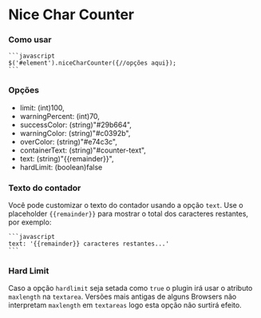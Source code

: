 # Nice Char Counter

### Como usar

    ```javascript
    $('#element').niceCharCounter({//opções aqui});
    ```

### Opções
* limit: (int)100,
* warningPercent: (int)70,
* successColor: (string)"#29b664",
* warningColor: (string)"#c0392b",
* overColor: (string)"#e74c3c",
* containerText: (string)"#counter-text",
* text: (string)"{{remainder}}",
* hardLimit: (boolean)false

### Texto do contador
Você pode customizar o texto do contador usando a opção `text`. Use o placeholder `{{remainder}}` para mostrar o total dos caracteres restantes, por exemplo:

    ```javascript
    text: '{{remainder}} caracteres restantes...' 
    ```

### Hard Limit
Caso a opção `hardlimit` seja setada como `true` o plugin irá usar o atributo `maxlength` na `textarea`. Versões mais antigas de alguns Browsers não interpretam `maxlength` em `textareas` logo esta opção não surtirá efeito.
